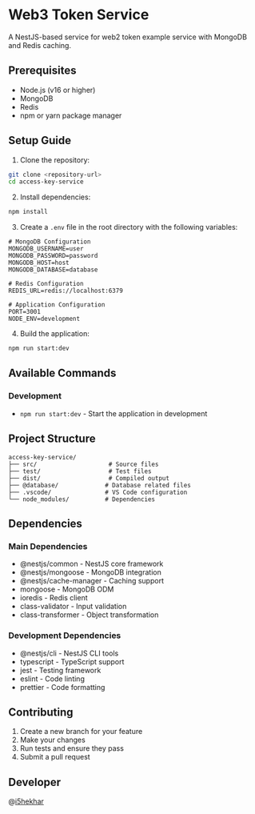 # Web3 Token Service

A NestJS-based service for web2 token example service with MongoDB and Redis caching.

## Prerequisites

- Node.js (v16 or higher)
- MongoDB
- Redis
- npm or yarn package manager

## Setup Guide

1. Clone the repository:
```bash
git clone <repository-url>
cd access-key-service
```

2. Install dependencies:
```bash
npm install
```

3. Create a `.env` file in the root directory with the following variables:
```env
# MongoDB Configuration
MONGODB_USERNAME=user
MONGODB_PASSWORD=password
MONGODB_HOST=host
MONGODB_DATABASE=database

# Redis Configuration
REDIS_URL=redis://localhost:6379

# Application Configuration
PORT=3001
NODE_ENV=development
```

4. Build the application:
```bash
npm run start:dev
```

## Available Commands

### Development
- `npm run start:dev` - Start the application in development 

## Project Structure

```
access-key-service/
├── src/                    # Source files
├── test/                   # Test files
├── dist/                   # Compiled output
├── @database/             # Database related files
├── .vscode/               # VS Code configuration
└── node_modules/          # Dependencies
```

## Dependencies

### Main Dependencies
- @nestjs/common - NestJS core framework
- @nestjs/mongoose - MongoDB integration
- @nestjs/cache-manager - Caching support
- mongoose - MongoDB ODM
- ioredis - Redis client
- class-validator - Input validation
- class-transformer - Object transformation

### Development Dependencies
- @nestjs/cli - NestJS CLI tools
- typescript - TypeScript support
- jest - Testing framework
- eslint - Code linting
- prettier - Code formatting

## Contributing

1. Create a new branch for your feature
2. Make your changes
3. Run tests and ensure they pass
4. Submit a pull request

## Developer

@[i5hekhar](https://github.com/i5hekhar)

